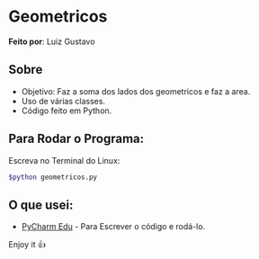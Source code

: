 # Geometricos

**Feito por**: Luiz Gustavo

Sobre
---
- Objetivo: Faz a soma dos lados dos geometricos e faz a area.
- Uso de várias classes.
- Código feito em Python.

Para Rodar o Programa:
---
Escreva no Terminal do Linux:

```sh
$python geometricos.py
```

O que usei:
---
- [PyCharm Edu](https://www.jetbrains.com/pycharm-edu/download/#section=windows) - Para Escrever o código e rodá-lo.

Enjoy it :+1: